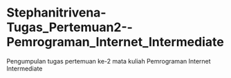 # Stephanitrivena-Tugas_Pertemuan2--Pemrograman_Internet_Intermediate
Pengumpulan tugas pertemuan ke-2 mata kuliah Pemrograman Internet Intermediate
